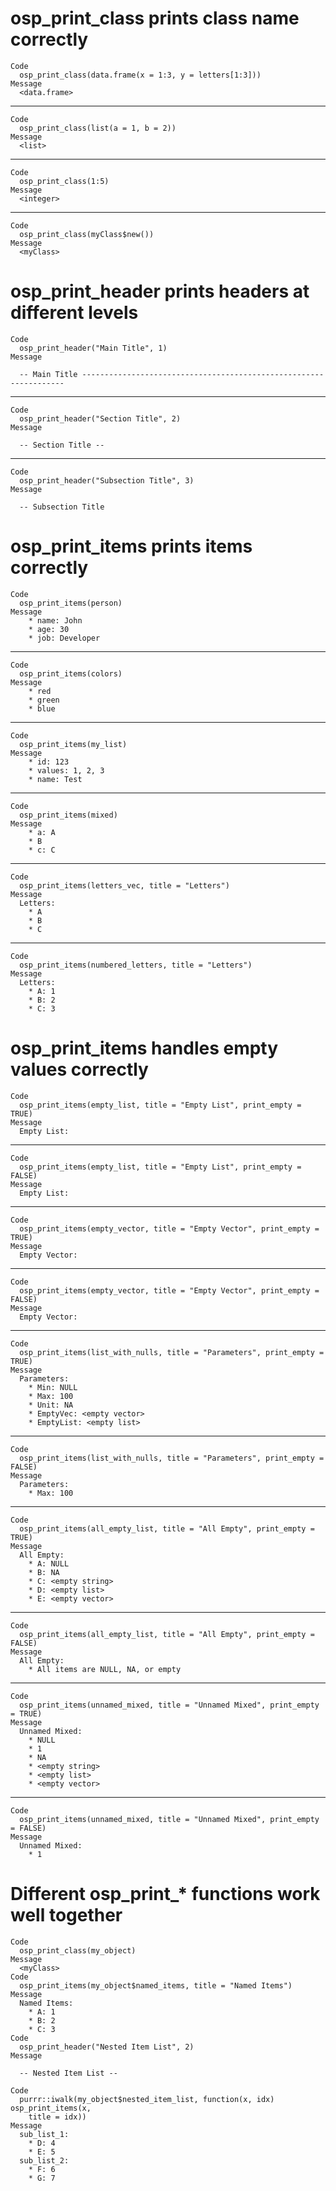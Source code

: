# osp_print_class prints class name correctly

    Code
      osp_print_class(data.frame(x = 1:3, y = letters[1:3]))
    Message
      <data.frame>

---

    Code
      osp_print_class(list(a = 1, b = 2))
    Message
      <list>

---

    Code
      osp_print_class(1:5)
    Message
      <integer>

---

    Code
      osp_print_class(myClass$new())
    Message
      <myClass>

# osp_print_header prints headers at different levels

    Code
      osp_print_header("Main Title", 1)
    Message
      
      -- Main Title ------------------------------------------------------------------

---

    Code
      osp_print_header("Section Title", 2)
    Message
      
      -- Section Title --
      

---

    Code
      osp_print_header("Subsection Title", 3)
    Message
      
      -- Subsection Title 

# osp_print_items prints items correctly

    Code
      osp_print_items(person)
    Message
        * name: John
        * age: 30
        * job: Developer

---

    Code
      osp_print_items(colors)
    Message
        * red
        * green
        * blue

---

    Code
      osp_print_items(my_list)
    Message
        * id: 123
        * values: 1, 2, 3
        * name: Test

---

    Code
      osp_print_items(mixed)
    Message
        * a: A
        * B
        * c: C

---

    Code
      osp_print_items(letters_vec, title = "Letters")
    Message
      Letters:
        * A
        * B
        * C

---

    Code
      osp_print_items(numbered_letters, title = "Letters")
    Message
      Letters:
        * A: 1
        * B: 2
        * C: 3

# osp_print_items handles empty values correctly

    Code
      osp_print_items(empty_list, title = "Empty List", print_empty = TRUE)
    Message
      Empty List:

---

    Code
      osp_print_items(empty_list, title = "Empty List", print_empty = FALSE)
    Message
      Empty List:

---

    Code
      osp_print_items(empty_vector, title = "Empty Vector", print_empty = TRUE)
    Message
      Empty Vector:

---

    Code
      osp_print_items(empty_vector, title = "Empty Vector", print_empty = FALSE)
    Message
      Empty Vector:

---

    Code
      osp_print_items(list_with_nulls, title = "Parameters", print_empty = TRUE)
    Message
      Parameters:
        * Min: NULL
        * Max: 100
        * Unit: NA
        * EmptyVec: <empty vector>
        * EmptyList: <empty list>

---

    Code
      osp_print_items(list_with_nulls, title = "Parameters", print_empty = FALSE)
    Message
      Parameters:
        * Max: 100

---

    Code
      osp_print_items(all_empty_list, title = "All Empty", print_empty = TRUE)
    Message
      All Empty:
        * A: NULL
        * B: NA
        * C: <empty string>
        * D: <empty list>
        * E: <empty vector>

---

    Code
      osp_print_items(all_empty_list, title = "All Empty", print_empty = FALSE)
    Message
      All Empty:
        * All items are NULL, NA, or empty

---

    Code
      osp_print_items(unnamed_mixed, title = "Unnamed Mixed", print_empty = TRUE)
    Message
      Unnamed Mixed:
        * NULL
        * 1
        * NA
        * <empty string>
        * <empty list>
        * <empty vector>

---

    Code
      osp_print_items(unnamed_mixed, title = "Unnamed Mixed", print_empty = FALSE)
    Message
      Unnamed Mixed:
        * 1

# Different osp_print_* functions work well together

    Code
      osp_print_class(my_object)
    Message
      <myClass>
    Code
      osp_print_items(my_object$named_items, title = "Named Items")
    Message
      Named Items:
        * A: 1
        * B: 2
        * C: 3
    Code
      osp_print_header("Nested Item List", 2)
    Message
      
      -- Nested Item List --
      
    Code
      purrr::iwalk(my_object$nested_item_list, function(x, idx) osp_print_items(x,
        title = idx))
    Message
      sub_list_1:
        * D: 4
        * E: 5
      sub_list_2:
        * F: 6
        * G: 7

